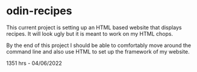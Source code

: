 # odin-recipes
This current project is setting up an HTML based website that displays recipes. It will look ugly but it is meant to work on my HTML chops. 

By the end of this project I should be able to comfortably move around the command line and also use HTML to set up the framework of my website. 

1351 hrs - 04/06/2022

